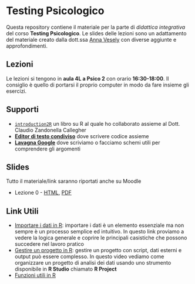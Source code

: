 
<!-- README.md is generated from README.Rmd. Please edit that file -->

# Testing Psicologico

Questa repository contiene il materiale per la parte di *didattica
integrativa* del corso **Testing Psicologico**. Le slides delle lezioni
sono un adattamento del materiale creato dalla dott.ssa [Anna
Vesely](https://www.linkedin.com/in/annavesely/) con diverse aggiunte e
approfondimenti.

## Lezioni

Le lezioni si tengono in **aula 4L a Psico 2** con orario
**16:30-18:00**. Il consiglio è quello di portarsi il proprio computer
in modo da fare insieme gli esercizi.

## Supporti

-   [`introduction2R`](https://psicostat.github.io/Introduction2R/) un
    libro su R al quale ho collaborato assieme al Dott. Claudio
    Zandonella Callegher
-   [**Editor di testo
    condiviso**](https://textb.org/t/testing-psicologico/) dove scrivere
    codice assieme
-   [**Lavagna
    Google**](https://jamboard.google.com/d/1poqrWpqQALHRby0xCtaDIzRsnuKksbYwC1XQ2vVnMRU/viewer)
    dove scriviamo o facciamo schemi utili per comprendere gli argomenti

## Slides

Tutto il materiale/link saranno riportati anche su Moodle

-   Lezione 0 - [HTML](slides/lezione0/lezione0.html),
    [PDF](slides/lezione0/lezione0.pdf)

## Link Utili

-   [Importare i dati in
    R](https://filippogambarota.github.io/corsoR/extra/importing_data.html):
    importare i dati è un elemento essenziale ma non sempre è un
    processo semplice ed intuitivo. In questo link proviamo a vedere la
    logica generale e coprire le principali casistiche che possono
    succedere nel lavoro pratico
-   [Gestire un progetto in
    R](https://www.youtube.com/watch?v=MvdVqB5brZo): gestire un progetto
    con script, dati esterni e output può essere complesso. In questo
    video vediamo come organizzare un progetto di analisi dei dati
    usando uno strumento disponibile in **R Studio** chiamato **R
    Project**
-   [Funzioni utili in R](extra/funzioni.html)

